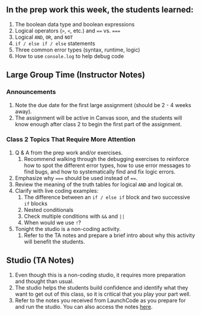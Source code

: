 ## In the prep work this week, the students learned:
1. The boolean data type and boolean expressions
1. Logical operators (``>``, ``<``, etc.) and ``==`` vs. ``===``
1. Logical ``AND``, ``OR``, and ``NOT``
1. ``if / else if / else`` statements
1. Three common error types (syntax, runtime, logic)
1. How to use ``console.log`` to help debug code

## Large Group Time (Instructor Notes)
### Announcements
1. Note the due date for the first large assignment (should be 2 - 4 weeks away).
1. The assignment will be active in Canvas soon, and the students will know enough after class 2 to begin the first part of the assignment.

### Class 2 Topics That Require More Attention
1. Q & A from the prep work and/or exercises.
   1. Recommend walking through the debugging exercises to reinforce how to spot the different error types, how to use error messages to find bugs, and how to systematically find and fix logic errors.
1. Emphasize why ``===`` should be used instead of ``==``.
1. Review the meaning of the truth tables for logical ``AND`` and logical ``OR``.
1. Clarify with live coding examples:
   1. The difference between an ``if / else if`` block and two successive ``if`` blocks
   1. Nested conditionals
   1. Check multiple conditions with ``&&`` and ``||``
   1. When would we use ``!``?
1. Tonight the studio is a non-coding activity.
   1. Refer to the TA notes and prepare a brief intro about why this activity will benefit the students.

## Studio (TA Notes)
1. Even though this is a non-coding studio, it requires more preparation and thought than usual.
1. The studio helps the students build confidence and identify what they want to get out of this class, so it is critical that you play your part well.
1. Refer to the notes you received from LaunchCode as you prepare for and run the studio. You can also access the notes [here](https://github.com/LaunchCodeEducation/intro-to-professional-web-dev/blob/master/wiki-materials/Goal%20Setting%20%26%20Mindset%20(TA%20Notes).pdf).